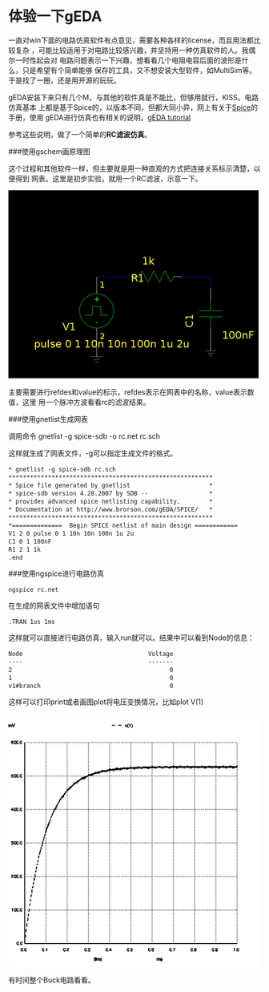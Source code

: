 体验一下gEDA
======

一直对win下面的电路仿真软件有点意见，需要各种各样的license，而且用法都比较复杂
，可能比较适用于对电路比较感兴趣，并坚持用一种仿真软件的人。我偶尔一时性起会对
电路问题表示一下兴趣，想看看几个电阻电容后面的波形是什么，只是希望有个简单能够
保存的工具，又不想安装大型软件，如MultiSim等。于是找了一圈，还是用开源的玩玩。

gEDA安装下来只有几个M，与其他的软件真是不能比，但够用就行，KISS。电路仿真基本
上都是基于Spice的，以版本不同，但都大同小异，网上有关于[Spice]()的手册，使用
gEDA进行仿真也有相关的说明。[gEDA tutorial]()

[Spice]:http://www.seas.upenn.edu/~jan/spice/spice.overview.html#Operating
[gEDA tutorial]:http://www.brorson.com/gEDA/SPICE/t1.html

参考这些说明，做了一个简单的**RC滤波仿真**。

###使用gschem画原理图

这个过程和其他软件一样，但主要就是用一种直观的方式把连接关系标示清楚，以便得到
网表。这里是初步实验，就用一个RC滤波，示意一下。

![rc filter](../../images/4-1.png)

主要需要进行refdes和value的标示，refdes表示在网表中的名称，value表示数值，这里
用一个脉冲方波看看rc的滤波结果。

###使用gnetlist生成网表

调用命令
    gnetlist -g spice-sdb -o rc.net rc.sch

这样就生成了网表文件，-g可以指定生成文件的格式。

    * gnetlist -g spice-sdb rc.sch
    *********************************************************
    * Spice file generated by gnetlist                      *
    * spice-sdb version 4.28.2007 by SDB --                 *
    * provides advanced spice netlisting capability.        *
    * Documentation at http://www.brorson.com/gEDA/SPICE/   *
    *********************************************************
    *==============  Begin SPICE netlist of main design ============
    V1 2 0 pulse 0 1 10n 10n 100n 1u 2u
    C1 0 1 100nF  
    R1 2 1 1k  
    .end

###使用ngspice进行电路仿真

    ngspice rc.net

在生成的网表文件中增加语句

    .TRAN 1us 1ms
    
这样就可以直接进行电路仿真，输入run就可以。结果中可以看到Node的信息：

    Node                                   Voltage
    ----                                   -------
    2                                            0
    1                                            0
    v1#branch                                    0

这样可以打印print或者画图plot将电压变换情况，比如plot V(1)

![rc vo](../../images/4-2.jpg)

有时间整个Buck电路看看。
